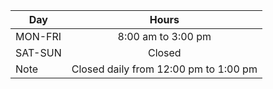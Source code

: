 | Day           | Hours |
| ------------- |:-------------:         |
| MON-FRI       | 8:00 am to 3:00 pm     |
| SAT-SUN       | Closed                 |
| Note          | Closed daily from 12:00 pm to 1:00 pm    |
